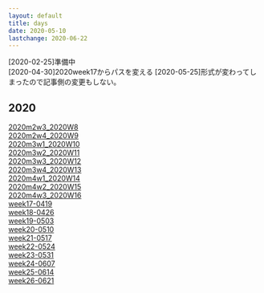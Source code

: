 ```yaml
---
layout: default
title: days
date: 2020-05-10
lastchange: 2020-06-22
---
```


[2020-02-25]準備中<br>
[2020-04-30]2020week17からパスを変える
[2020-05-25]形式が変わってしまったので記事側の変更もしない。
## 2020
[2020m2w3_2020W8](https://kun153.github.io/days/2020m2w3_2020W8)<br>
[2020m2w4_2020W9](https://kun153.github.io/days/2020m2w4_2020W9)<br>
[2020m3w1_2020W10](https://kun153.github.io/days/2020m3w1_2020W10)<br>
[2020m3w2_2020W11](https://kun153.github.io/days/2020m3w2_2020W11)<br>
[2020m3w3_2020W12](https://kun153.github.io/days/2020m3w3_2020W12)<br>
[2020m3w4_2020W13](https://kun153.github.io/days/2020m3w4_2020W13)<br>
[2020m4w1_2020W14](https://kun153.github.io/days/2020m4w1_2020W14)<br>
[2020m4w2_2020W15](https://kun153.github.io/days/2020m4w2_2020W15)<br>
[2020m4w3_2020W16](https://kun153.github.io/days/2020m4w3_2020W16)<br>
[week17-0419](https://kun153.github.io/days/2020/week17-0419)<br>
[week18-0426](https://kun153.github.io/days/2020/week18-0426)<br>
[week19-0503](https://kun153.github.io/days/2020/week19-0503)<br>
[week20-0510](https://kun153.github.io/days/2020/week20-0510)<br>
[week21-0517](https://kun153.github.io/days/2020/week21-0517)<br>
[week22-0524](https://kun153.github.io/days/2020/week22-0524)<br>
[week23-0531](https://kun153.github.io/days/2020/week23-0531)<br>
[week24-0607](https://kun153.github.io/days/2020/week24-0607)<br>
[week25-0614](https://kun153.github.io/days/2020/week25-0614)<br>
[week26-0621](https://kun153.github.io/days/2020/week26-0621)<br>


